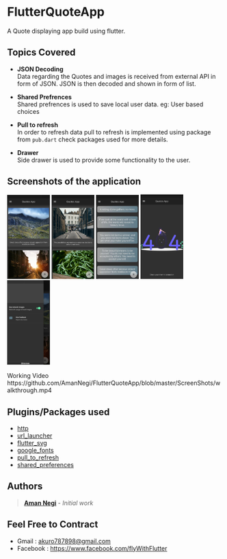 # FlutterQuoteApp
A Quote displaying app build using flutter.


## Topics Covered

* **JSON Decoding**<br/>
Data regarding the Quotes and images is received from external API in form of JSON. JSON is then decoded and shown in form of list.

* **Shared Prefrences**<br/>
Shared prefrences is used to save local user data. eg: User based choices

* **Pull to refresh**</br>
In order to refresh data pull to refresh is implemented using package from ```pub.dart``` check packages used for more details.

* **Drawer**</br>
Side drawer is used to provide some functionality to the user.


## Screenshots of the application
<p float="left">
  <img src="https://github.com/AmanNegi/FlutterQuoteApp/blob/master/ScreenShots/main.jpg" width="100" />
  <img src="https://github.com/AmanNegi/FlutterQuoteApp/blob/master/ScreenShots/main_screen.jpg" width="100" /> 
  <img src="https://github.com/AmanNegi/FlutterQuoteApp/blob/master/ScreenShots/main_screen2.jpg" width="100" />
  <img src="https://github.com/AmanNegi/FlutterQuoteApp/blob/master/ScreenShots/error.jpg" width="100"/>
  <img src="https://github.com/AmanNegi/FlutterQuoteApp/blob/master/ScreenShots/drawer.jpg" width="100"/>
</p>
 Working Video https://github.com/AmanNegi/FlutterQuoteApp/blob/master/ScreenShots/walkthrough.mp4

## Plugins/Packages used
* [http](https://pub.dev/packages/http)<br/>
* [url_launcher](https://pub.dev/packages/url_launcher)<br/>
* [flutter_svg](https://pub.dev/packages/flutter_svg)<br/>
* [google_fonts](https://pub.dev/packages/google_fonts)<br/>
* [pull_to_refresh](https://pub.dev/packages/pull_to_refresh)<br/>
* [shared_preferences](https://pub.dev/packages/shared_preferences)<br/>

## Authors

>  [**Aman Negi**](https://github.com/AmanNegi) - *Initial work*


## Feel Free to Contract

* Gmail : akuro787898@gmail.com
* Facebook : https://www.facebook.com/flyWithFlutter

